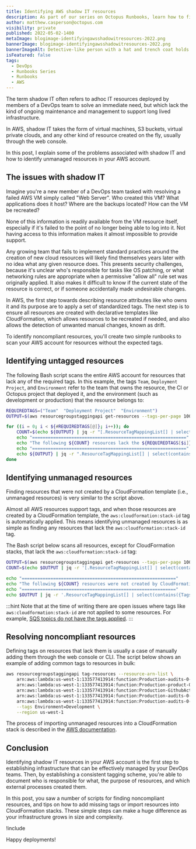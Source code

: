 ```yaml
---
title: Identifying AWS shadow IT resources
description: As part of our series on Octopus Runbooks, learn how to find unmanaged resources in AWS using runbooks.
author: matthew.casperson@octopus.com
visibility: private
published: 2022-05-02-1400
metaImage: blogimage-identifyingawsshadowitresources-2022.png
bannerImage: blogimage-identifyingawsshadowitresources-2022.png 
bannerImageAlt: Detective-like person with a hat and trench coat holds a giant magnifying glass over a cloud revealing a web server.
isFeatured: false
tags: 
  - DevOps
  - Runbooks Series
  - Runbooks
  - AWS
---
```


The term shadow IT often refers to adhoc IT resources deployed by members of a DevOps team to solve an immediate need, but which lack the kind of ongoing maintenance and management to support long lived infrastructure.

In AWS, shadow IT takes the form of virtual machines, S3 buckets, virtual private clouds, and any other kind of resource created on the fly, usually through the web console. 

In this post, I explain some of the problems associated with shadow IT and how to identify unmanaged resources in your AWS account.

## The issues with shadow IT

Imagine you're a new member of a DevOps team tasked with resolving a failed AWS VM simply called "Web Server". Who created this VM? What applications does it host? Where are the backups located? How can the VM be recreated? 

None of this information is readily available from the VM resource itself, especially if it's failed to the point of no longer being able to log into it. Not having access to this information makes it almost impossible to provide support.

Any growing team that fails to implement standard practices around the creation of new cloud resources will likely find themselves years later with no idea what any given resource does. This presents security challenges, because it's unclear who's responsible for tasks like OS patching, or what networking rules are appropriate when a permissive "allow all" rule set was originally applied. It also makes it difficult to know if the current state of the resource is correct, or if someone accidentally made undesirable changes.

In AWS, the first step towards describing resource attributes like who owns it and its purpose are to apply a set of standardized tags. The next step is to ensure all resources are created with declarative templates like CloudFormation, which allows resources to be recreated if needed, and also allows the detection of unwanted manual changes, known as drift.

To identify noncompliant resources, you'll create two simple runbooks to scan your AWS account for resources without the expected tags.

## Identifying untagged resources

The following Bash script scans the entire AWS account for resources that lack any of the required tags. In this example, the tags `Team`, `Deployment Project`, and `Environment` refer to the team that owns the resource, the CI or Octopus project that deployed it, and the environment (such as development or production) that the resource belongs to:

```bash
REQUIREDTAGS=("Team"  "Deployment Project"  "Environment")
OUTPUT=$(aws resourcegroupstaggingapi get-resources --tags-per-page 100)

for ((i = 0; i < ${#REQUIREDTAGS[@]}; i++)); do
    COUNT=$(echo ${OUTPUT} | jq -r "[.ResourceTagMappingList[] | select(contains({Tags: [{Key: \"${REQUIREDTAGS[$i]}\"} ]}) | not)] | length")
    echo "==========================================================="
    echo "The following ${COUNT} resources lack the ${REQUIREDTAGS[$i]} tag."
    echo "==========================================================="
    echo ${OUTPUT} | jq -r ".ResourceTagMappingList[] | select(contains({Tags: [{Key: \"${REQUIREDTAGS[$i]}\"} ]}) | not) | .ResourceARN"
done
```

## Identifying unmanaged resources

Finding resources that were not created by a CloudFormation template (i.e., unmanaged resources) is very similar to the script above.

Almost all AWS resources support tags, and when those resources are created by a CloudFormation template, the `aws:cloudformation:stack-id` tag is automatically applied. This means identifying unmanaged resources is as simple as finding any resources that lack the `aws:cloudformation:stack-id` tag.

The Bash script below scans all resources, except for CloudFormation stacks, that lack the `aws:cloudformation:stack-id` tag:

```bash
OUTPUT=$(aws resourcegroupstaggingapi get-resources --tags-per-page 100)
COUNT=$(echo $OUTPUT | jq -r '[.ResourceTagMappingList[] | select(contains({Tags: [{Key: "aws:cloudformation:stack-id"} ]}) | not) | select(.ResourceARN | test("arn:aws:cloudformation:[a-z]+-[a-z]+-[0-9]+:[0-9]+:stack/.*") | not)] | length')

echo "==========================================================="
echo "The following ${COUNT} resources were not created by CloudFormation"
echo "==========================================================="
echo $OUTPUT | jq -r '.ResourceTagMappingList[] | select(contains({Tags: [{Key: "aws:cloudformation:stack-id"} ]}) | not) | select(.ResourceARN | test("arn:aws:cloudformation:[a-z]+-[a-z]+-[0-9]+:[0-9]+:stack/.*") | not) | .ResourceARN'
```

:::hint
Note that at the time of writing there are open issues where tags like `aws:cloudformation:stack-id` are not applied to some resources. For example, [SQS topics do not have the tags applied](https://github.com/aws-cloudformation/cloudformation-coverage-roadmap/issues/652).
:::

## Resolving noncompliant resources

Defining tags on resources that lack them is usually a case of manually adding them through the web console or CLI. The script below shows an example of adding common tags to resources in bulk:

```bash
aws resourcegroupstaggingapi tag-resources --resource-arn-list \
    arn:aws:lambda:us-west-1:133577413914:function:Production-audits-0-SQS \
    arn:aws:lambda:us-west-1:133577413914:function:Production-product-0-InitDB \
    arn:aws:lambda:us-west-1:133577413914:function:Production-GithubActionWorkflowBuilderGithubOAuthCodeProxy \
    arn:aws:lambda:us-west-1:133577413914:function:Production-audits-0-Web \
    arn:aws:lambda:us-west-1:133577413914:function:Production-audits-0-InitDB \
    --tags Environment=Development \
    --region us-west-1
```

The process of importing unmanaged resources into a CloudFormation stack is described in the [AWS documentation](https://docs.aws.amazon.com/AWSCloudFormation/latest/UserGuide/resource-import-existing-stack.html).

## Conclusion

Identifying shadow IT resources in your AWS account is the first step to establishing infrastructure that can be effectively managed by your DevOps teams. Then, by establishing a consistent tagging scheme, you're able to document who is responsible for what, the purpose of resources, and which external processes created them.

In this post, you saw a number of scripts for finding noncompliant resources, and tips on how to add missing tags or import resources into CloudFormation stacks. These simple steps can make a huge difference as your infrastructure grows in size and complexity.

!include <q2-2022-newsletter-cta>

Happy deployments!